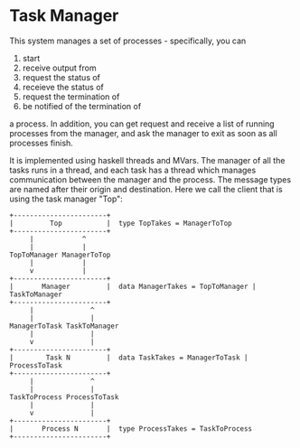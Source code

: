 Task Manager
============

This system manages a set of processes - specifically, you can

   1. start
   2. receive output from
   3. request the status of
   4. receieve the status of
   5. request the termination of
   6. be notified of the termination of

a process.  In addition, you can get request and receive a list of
running processes from the manager, and ask the manager to exit as
soon as all processes finish.

It is implemented using haskell threads and MVars.  The manager of all
the tasks runs in a thread, and each task has a thread which manages
communication between the manager and the process.  The message types
are named after their origin and destination.  Here we call the client
that is using the task manager "Top":

	+-----------------------+
	|         Top           |  type TopTakes = ManagerToTop
	+-----------------------+
	     |            ^
	     |            |
	TopToManager ManagerToTop
	     |            |
	     v            |
	+-----------------------+
	|       Manager         |  data ManagerTakes = TopToManager | TaskToManager
	+-----------------------+
	     |              ^
	     |              |
	ManagerToTask TaskToManager
	     |              |
	     v              |
	+-----------------------+
	|        Task N         |  data TaskTakes = ManagerToTask | ProcessToTask
	+-----------------------+
	     |              ^
	     |              |
	TaskToProcess ProcessToTask
	     |              |
	     v              |
	+-----------------------+
	|       Process N       |  type ProcessTakes = TaskToProcess
	+-----------------------+
